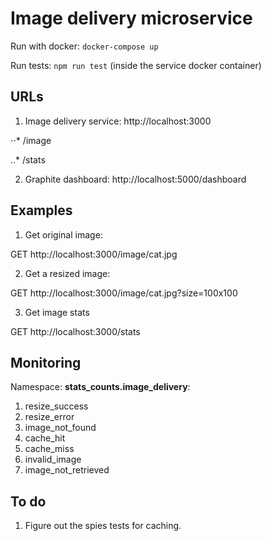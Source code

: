 # Image delivery microservice

Run with docker: `docker-compose up`

Run tests: `npm run test` (inside the service docker container)

## URLs
1. Image delivery service: http://localhost:3000

⋅⋅* /image

..* /stats

2. Graphite dashboard: http://localhost:5000/dashboard


## Examples
1. Get original image: 

GET http://localhost:3000/image/cat.jpg

2. Get a resized image:

GET http://localhost:3000/image/cat.jpg?size=100x100

3. Get image stats

GET http://localhost:3000/stats


## Monitoring

Namespace: **stats_counts.image_delivery**:
1. resize_success 
2. resize_error
3. image_not_found
4. cache_hit
5. cache_miss
6. invalid_image
7. image_not_retrieved

## To do
1. Figure out the spies tests for caching. 
